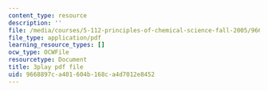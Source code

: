 ```yaml
---
content_type: resource
description: ''
file: /media/courses/5-112-principles-of-chemical-science-fall-2005/9668897ca401604b168ca4d7012e8452_LRFbAo-RIIU.pdf
file_type: application/pdf
learning_resource_types: []
ocw_type: OCWFile
resourcetype: Document
title: 3play pdf file
uid: 9668897c-a401-604b-168c-a4d7012e8452
---
```

